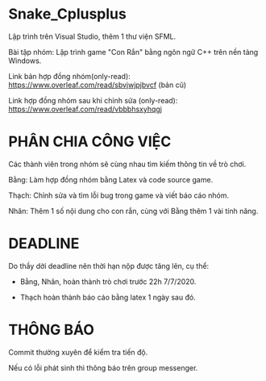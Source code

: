 # Snake_Cplusplus

Lập trình trên Visual Studio, thêm 1 thư viện SFML.

Bài tập nhóm: Lập trình game "Con Rắn" bằng ngôn ngữ C++ trên nền tảng Windows.

Link bản hợp đồng nhóm(only-read): https://www.overleaf.com/read/sbvjwjpjbvcf (bản cũ)

Link hợp đồng nhóm sau khi chỉnh sửa (only-read): https://www.overleaf.com/read/vbbbhsxyhqgj

# PHÂN CHIA CÔNG VIỆC

Các thành viên trong nhóm sẽ cùng nhau tìm kiếm thông tin về trò chơi.

Bằng: Làm hợp đồng nhóm bằng Latex và code source game.

Thạch: Chỉnh sửa và tìm lỗi bug trong game và viết báo cáo nhóm.

Nhân: Thêm 1 số nội dung cho con rắn, cùng với Bằng thêm 1 vài tính năng.

# DEADLINE

Do thầy dời deadline nên thời hạn nộp được tăng lên, cụ thể:

- Bằng, Nhân, hoàn thành trò chơi trước 22h 7/7/2020.

- Thạch hoàn thành báo cáo bằng latex 1 ngày sau đó.

# THÔNG BÁO

Commit thường xuyên để kiểm tra tiến độ. 

Nếu có lỗi phát sinh thì thông báo trên group messenger.
